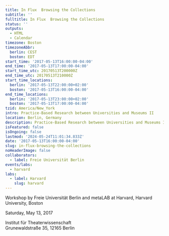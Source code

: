 ```yaml
---
title: In Flux  Browsing the Collections
subtitle: ''
fulltitle: In Flux  Browsing the Collections
status: ''
outputs:
  - HTML
  - Calendar
timezone: Boston
timezoneAbbr:
  berlin: CEST
  boston: EDT
start_time: '2017-05-13T16:00:00-04:00'
end_time: '2017-05-13T17:00:00-04:00'
start_time_utc: 20170513T200000Z
end_time_utc: 20170513T210000Z
start_time_locations:
  berlin: '2017-05-13T22:00:00+02:00'
  boston: '2017-05-13T16:00:00-04:00'
end_time_locations:
  berlin: '2017-05-13T23:00:00+02:00'
  boston: '2017-05-13T17:00:00-04:00'
tzid: America/New_York
intro: Practice-Based Research between Universities and Museums II
location: Berlin, Germany
description: Practice-Based Research between Universities and Museums II
isFeatured: false
isOngoing: false
lastmod: '2024-05-24T11:01:34.833Z'
date: '2017-05-13T16:00:00-04:00'
slug: in-flux-browsing-the-collections
noHeaderImage: false
collaborators:
  - label: Freie Universität Berlin
events/labs:
  - harvard
labs:
  - label: Harvard
    slug: harvard
---
```

Workshop by Freie Universität Berlin and metaLAB at Harvard, Harvard University, Boston

Saturday, May 13, 2017

Institut für Theaterwissenschaft<br />
Grunewaldstraße 35, 12165 Berlin
